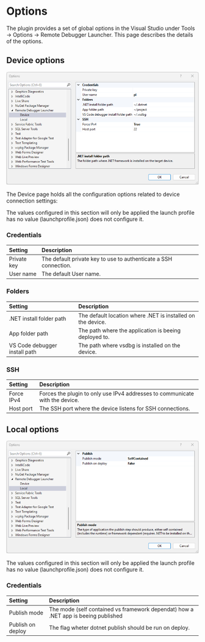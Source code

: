 # Options
The plugin provides a set of global options in the Visual Studio under Tools -> Options -> Remote Debugger Launcher.
This page describes the details of the options.

## Device options
![Device Options](ScreenShort-Options.png)

The Device page holds all the configuration options related to device connection settings:

The values configured in this section will only be applied the launch profile has no value (launchprofile.json) does not configure it.

### Credentials
| Setting | Description |
|:------- |:-------------------- |
| Private key | The default private key to use to authenticate a SSH connection. |
| User name | The default User name. |

### Folders
| Setting | Description |
|:------- |:-------------------- |
| .NET install folder path | The default location where .NET is installed on the device. |
| App folder path | The path where the application is beeing deployed to. |
| VS Code debugger install path| The path where vsdbg is installed on the device. |

### SSH
| Setting | Description |
|:------- |:-------------------- |
| Force IPv4 | Forces the plugin to only use IPv4 addresses to communicate with the device. |
| Host port | The SSH port where the device listens for SSH connections. |

## Local options
![Local Optioons](ScreenShort-Options2.png)

The values configured in this section will only be applied the launch profile has no value (launchprofile.json) does not configure it.

### Credentials
| Setting | Description |
|:------- |:-------------------- |
| Publish mode | The mode (self contained vs framework dependat) how a .NET app is beeing published |
| Publish on deploy | The flag wheter dotnet publish should be run on deploy. |